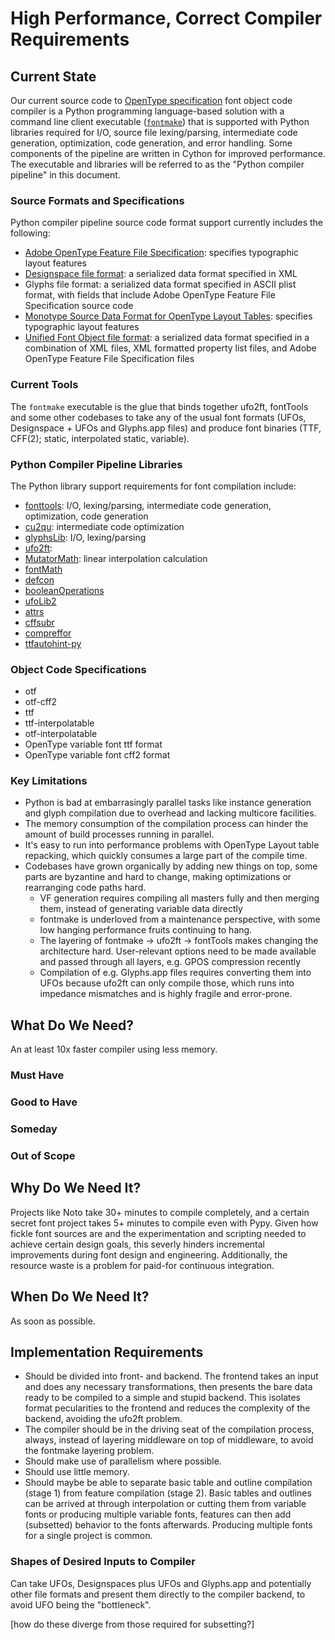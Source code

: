 # High Performance, Correct Compiler Requirements

## Current State

Our current source code to [OpenType specification](https://docs.microsoft.com/en-us/typography/opentype/spec/) font object code compiler is a Python programming language-based solution with a command line client executable ([`fontmake`](https://github.com/googlefonts/fontmake)) that is supported with Python libraries required for I/O, source file lexing/parsing, intermediate code generation, optimization, code generation, and error handling.  Some components of the pipeline are written in Cython for improved performance. The executable and libraries will be referred to as the "Python compiler pipeline" in this document.

### Source Formats and Specifications

Python compiler pipeline source code format support currently includes the following:

- [Adobe OpenType Feature File Specification](https://adobe-type-tools.github.io/afdko/OpenTypeFeatureFileSpecification.html): specifies typographic layout features
- [Designspace file format](https://fonttools.readthedocs.io/en/latest/designspaceLib/index.html): a serialized data format specified in XML
- Glyphs file format: a serialized data format specified in ASCII plist format, with  fields that include Adobe OpenType Feature File Specification source code
- [Monotype Source Data Format for OpenType Layout Tables](https://monotype.github.io/OpenType_Table_Source/otl_source.html): specifies typographic layout features
- [Unified Font Object file format](https://unifiedfontobject.org/): a serialized data format specified in a combination of XML files, XML formatted property list  files, and Adobe OpenType Feature File Specification files

### Current Tools

The `fontmake` executable is the glue that binds together ufo2ft, fontTools and some other codebases to take any of the usual font formats (UFOs, Designspace + UFOs and Glyphs.app files) and produce font binaries (TTF, CFF(2); static, interpolated static, variable).

### Python Compiler Pipeline Libraries

The Python library support requirements for font compilation include:

- [fonttools](): I/O, lexing/parsing, intermediate code generation, optimization, code generation
- [cu2qu](): intermediate code optimization
- [glyphsLib](): I/O, lexing/parsing
- [ufo2ft](): 
- [MutatorMath](): linear interpolation calculation
- [fontMath]()
- [defcon]()
- [booleanOperations]()
- [ufoLib2]()
- [attrs]()
- [cffsubr]()
- [compreffor]()
- [ttfautohint-py]()

### Object Code Specifications

- otf
- otf-cff2
- ttf
- ttf-interpolatable
- otf-interpolatable
- OpenType variable font ttf format
- OpenType variable font cff2 format

### Key Limitations

- Python is bad at embarrasingly parallel tasks like instance generation and glyph compilation due to overhead and lacking multicore facilities.
- The memory consumption of the compilation process can hinder the amount of build processes running in parallel.
- It's easy to run into performance problems with OpenType Layout table repacking, which quickly consumes a large part of the compile time.
- Codebases have grown organically by adding new things on top, some parts are byzantine and hard to change, making optimizations or rearranging code paths hard.
  - VF generation requires compiling all masters fully and then merging them, instead of generating variable data directly
  - fontmake is underloved from a maintenance perspective, with some low hanging performance fruits continuing to hang.
  - The layering of fontmake → ufo2ft → fontTools makes changing the architecture hard. User-relevant options need to be made available and passed through all layers, e.g. GPOS compression recently
  - Compilation of e.g. Glyphs.app files requires converting them into UFOs because ufo2ft can only compile those, which runs into impedance mismatches and is highly fragile and error-prone.

## What Do We Need?

An at least 10x faster compiler using less memory.

### Must Have

### Good to Have

### Someday

### Out of Scope

## Why Do We Need It?

Projects like Noto take 30+ minutes to compile completely, and a certain secret font project takes 5+ minutes to compile even with Pypy. Given how fickle font sources are and the experimentation and scripting needed to achieve certain design goals, this severly hinders incremental improvements during font design and engineering. Additionally, the resource waste is a problem for paid-for continuous integration.

## When Do We Need It?

As soon as possible.

## Implementation Requirements

* Should be divided into front- and backend. The frontend takes an input and does any necessary transformations, then presents the bare data ready to be compiled to a simple and stupid backend. This isolates format pecularities to the frontend and reduces the complexity of the backend, avoiding the ufo2ft problem.
* The compiler should be in the driving seat of the compilation process, always, instead of layering middleware on top of middleware, to avoid the fontmake layering problem.
* Should make use of parallelism where possible.
* Should use little memory.
* Should maybe be able to separate basic table and outline compilation (stage 1) from feature compilation (stage 2). Basic tables and outlines can be arrived at through interpolation or cutting them from variable fonts or producing multiple variable fonts, features can then add (subsetted) behavior to the fonts afterwards. Producing multiple fonts for a single project is common.

### Shapes of Desired Inputs to Compiler

Can take UFOs, Designspaces plus UFOs and Glyphs.app and potentially other file formats and present them directly to the compiler backend, to avoid UFO being the "bottleneck".

[how do these diverge from those required for subsetting?]